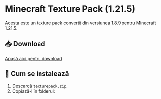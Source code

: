 # Minecraft Texture Pack (1.21.5)

Acesta este un texture pack convertit din versiunea 1.8.9 pentru Minecraft 1.21.5.

## 📥 Download
[Apasă aici pentru download](https://username.github.io/minecraft-texturepack/)

## 🚀 Cum se instalează
1. Descarcă `texturepack.zip`.
2. Copiază-l în folderul:
